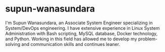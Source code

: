 # supun-wanasundara
I'm Supun Wanasundara, an Associate System Engineer specializing in System/DevOps engineering. I have extensive experience in Linux System Administration with Bash scripting, MySQL database, Docker technology, and Python. Working in this field has allowed me to develop my problem-solving and communication skills and continues leaner.

